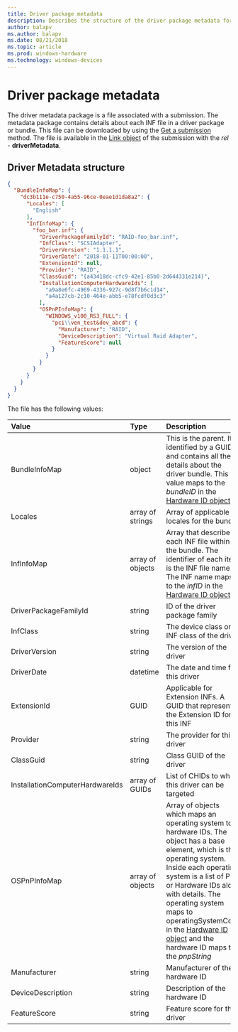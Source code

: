 ```yaml
---
title: Driver package metadata
description: Describes the structure of the driver package metadata for driver dashboard submissions.
author: balapv
ms.author: balapv
ms.date: 08/21/2018
ms.topic: article
ms.prod: windows-hardware
ms.technology: windows-devices
---
```


# Driver package metadata

The driver metadata package is a file associated with a submission. The metadata package contains details about each INF file in a driver package or bundle. This file can be downloaded by using the [Get a submission](get-a-submission.md) method. The file is available in the [Link object](get-product-data.md#link-object) of the submission with the *rel* - **driverMetadata**. 

## Driver Metadata structure

```json
{
  "BundleInfoMap": {
    "dc3b111e-c750-4a55-96ce-0eae1d1da8a2": {
      "Locales": [
        "English"
      ],
      "InfInfoMap": {
        "foo_bar.inf": {
          "DriverPackageFamilyId": "RAID-foo_bar.inf",
          "InfClass": "SCSIAdapter",
          "DriverVersion": "1.1.1.1",
          "DriverDate": "2018-01-11T00:00:00",
          "ExtensionId": null,
          "Provider": "RAID",
          "ClassGuid": "{a43418dc-cfc9-42e1-85b0-2d644331e214}",
          "InstallationComputerHardwareIds": [
            "a9a8e6fc-4969-4336-927c-9d8f7b6c1d14",
            "a4a127cb-2c10-464e-abb5-e78fcdf0d3c3"
          ],
          "OSPnPInfoMap": {
            "WINDOWS_v100_RS3_FULL": {
              "pci\\ven_test&dev_abcd": {
                "Manufacturer": "RAID",
                "DeviceDescription": "Virtual Raid Adapter",
                "FeatureScore": null
              }
            }
          }
        }
      }
    }
  }
}
```

The file has the following values:

| Value | Type | Description |
|:--|:--|:--|
|BundleInfoMap|object|This is the parent. It is identified by a GUID and contains all the details about the driver bundle. This value maps to the *bundleID* in the [Hardware ID object](get-shipping-labels.md#hardware-id-object)|
|Locales|array of strings|Array of applicable locales for the bundle|
|InfInfoMap|array of objects|Array that describes each INF file within the bundle. The identifier of each item is the INF file name. The INF name maps to the *infID* in the [Hardware ID object](get-shipping-labels.md#hardware-id-object).|
|DriverPackageFamilyId|string|ID of the driver package family|
|InfClass|string|The device class or INF class of the driver|
|DriverVersion|string|The version of the driver|
|DriverDate|datetime|The date and time for this driver|
|ExtensionId|GUID|Applicable for Extension INFs. A GUID that represents the Extension ID for this INF|
|Provider|string|The provider for this driver|
|ClassGuid|string|Class GUID of the driver|
|InstallationComputerHardwareIds|array of GUIDs|List of CHIDs to which this driver can be targeted|
|OSPnPInfoMap|array of objects|Array of objects which maps an operating system to hardware IDs. The object has a base element, which is the operating system. Inside each operating system is a list of PNP or Hardware IDs along with details. The operating system maps to operatingSystemCode in the [Hardware ID object](get-shipping-labels.md#hardware-id-object) and the hardware ID maps to the *pnpString*|
|Manufacturer|string|Manufacturer of the hardware ID|
|DeviceDescription|string|Description of the hardware ID|
|FeatureScore|string|Feature score for the driver|